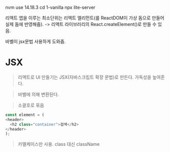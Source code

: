 nvm use 14.18.3
cd 1-vanilla
npx lite-server


리액트 앱을 이루는 최소단위는 리액트 엘리먼트(를 ReactDOM이 가상 돔으로 만들어 실제 돔에 반영해줌). -> 리액트 라이브러리의 React.createElement()로 만들 수 있음.

바벨이 jsx문법 사용하게 도와줌.



# JSX
> 리액트로 UI 만들기는 JSX(자바스크립트 확장 문법)로 만든다. 가독성을 높여준다.

> 바벨에 의해 변환된다.

> 소괄호로 묶음
```js
const element = (
<header>
  <h2 class="container">검색</h2>
</header>
);

```
> 카멜케이스만 사용.
> class 대신 className
